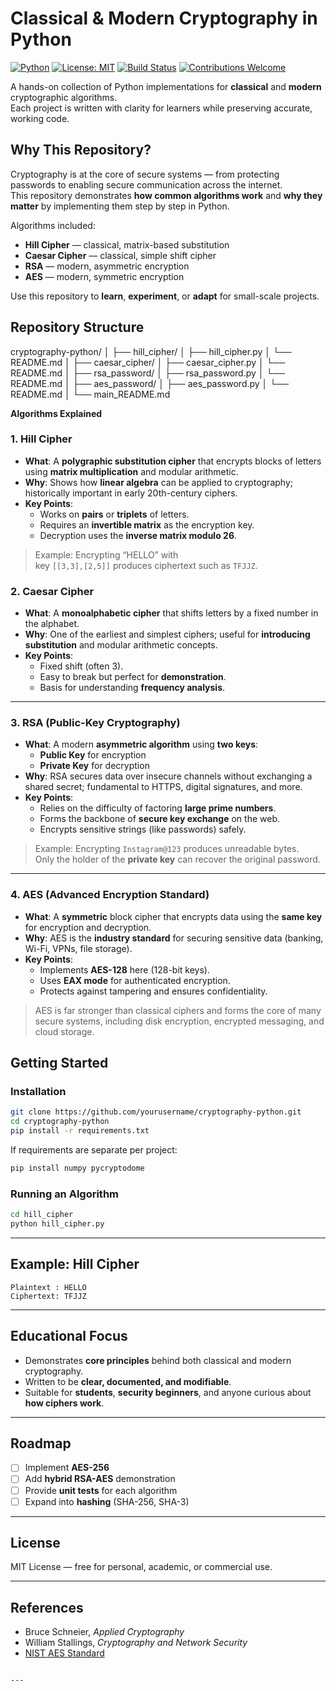 
# Classical & Modern Cryptography in Python

[![Python](https://img.shields.io/badge/Python-3.8+-blue.svg)](https://www.python.org/)
[![License: MIT](https://img.shields.io/badge/License-MIT-green.svg)](LICENSE)
[![Build Status](https://img.shields.io/badge/Status-Active-success.svg)]()
[![Contributions Welcome](https://img.shields.io/badge/Contributions-Welcome-brightgreen.svg)]()

A hands-on collection of Python implementations for **classical** and **modern** cryptographic algorithms.  
Each project is written with clarity for learners while preserving accurate, working code.


## Why This Repository?

Cryptography is at the core of secure systems — from protecting passwords to enabling secure communication across the internet.  
This repository demonstrates **how common algorithms work** and **why they matter** by implementing them step by step in Python.

Algorithms included:

- **Hill Cipher** — classical, matrix-based substitution
- **Caesar Cipher** — classical, simple shift cipher
- **RSA** — modern, asymmetric encryption
- **AES** — modern, symmetric encryption

Use this repository to **learn**, **experiment**, or **adapt** for small-scale projects.



## Repository Structure

cryptography-python/
│
├── hill\_cipher/
│   ├── hill\_cipher.py
│   └── README.md
│
├── caesar\_cipher/
│   ├── caesar\_cipher.py
│   └── README.md
│
├── rsa\_password/
│   ├── rsa\_password.py
│   └── README.md
│
├── aes\_password/
│   ├── aes\_password.py
│   └── README.md
│
└── main\_README.md


**Algorithms Explained**

### 1. Hill Cipher
- **What**: A **polygraphic substitution cipher** that encrypts blocks of letters using **matrix multiplication** and modular arithmetic.
- **Why**: Shows how **linear algebra** can be applied to cryptography; historically important in early 20th-century ciphers.
- **Key Points**:
  - Works on **pairs** or **triplets** of letters.
  - Requires an **invertible matrix** as the encryption key.
  - Decryption uses the **inverse matrix modulo 26**.

> Example: Encrypting “HELLO” with  
> key `[[3,3],[2,5]]` produces ciphertext such as `TFJJZ`.


### 2. Caesar Cipher
- **What**: A **monoalphabetic cipher** that shifts letters by a fixed number in the alphabet.
- **Why**: One of the earliest and simplest ciphers; useful for **introducing substitution** and modular arithmetic concepts.
- **Key Points**:
  - Fixed shift (often 3).
  - Easy to break but perfect for **demonstration**.
  - Basis for understanding **frequency analysis**.

---

### 3. RSA (Public-Key Cryptography)
- **What**: A modern **asymmetric algorithm** using **two keys**:
  - **Public Key** for encryption
  - **Private Key** for decryption
- **Why**: RSA secures data over insecure channels without exchanging a shared secret; fundamental to HTTPS, digital signatures, and more.
- **Key Points**:
  - Relies on the difficulty of factoring **large prime numbers**.
  - Forms the backbone of **secure key exchange** on the web.
  - Encrypts sensitive strings (like passwords) safely.

> Example: Encrypting `Instagram@123` produces unreadable bytes.  
> Only the holder of the **private key** can recover the original password.

---

### 4. AES (Advanced Encryption Standard)
- **What**: A **symmetric** block cipher that encrypts data using the **same key** for encryption and decryption.
- **Why**: AES is the **industry standard** for securing sensitive data (banking, Wi-Fi, VPNs, file storage).
- **Key Points**:
  - Implements **AES-128** here (128-bit keys).
  - Uses **EAX mode** for authenticated encryption.
  - Protects against tampering and ensures confidentiality.

> AES is far stronger than classical ciphers and forms the core of many secure systems, including disk encryption, encrypted messaging, and cloud storage.


## Getting Started

### Installation
```bash
git clone https://github.com/yourusername/cryptography-python.git
cd cryptography-python
pip install -r requirements.txt
````

If requirements are separate per project:

```bash
pip install numpy pycryptodome
```

### Running an Algorithm

```bash
cd hill_cipher
python hill_cipher.py
```

---

## Example: Hill Cipher

```
Plaintext : HELLO
Ciphertext: TFJJZ
```

---

## Educational Focus

* Demonstrates **core principles** behind both classical and modern cryptography.
* Written to be **clear, documented, and modifiable**.
* Suitable for **students**, **security beginners**, and anyone curious about **how ciphers work**.

---

## Roadmap

* [ ] Implement **AES-256**
* [ ] Add **hybrid RSA-AES** demonstration
* [ ] Provide **unit tests** for each algorithm
* [ ] Expand into **hashing** (SHA-256, SHA-3)

---

## License

MIT License — free for personal, academic, or commercial use.

---

## References

* Bruce Schneier, *Applied Cryptography*
* William Stallings, *Cryptography and Network Security*
* [NIST AES Standard](https://nvlpubs.nist.gov/nistpubs/FIPS/NIST.FIPS.197.pdf)

```

---


